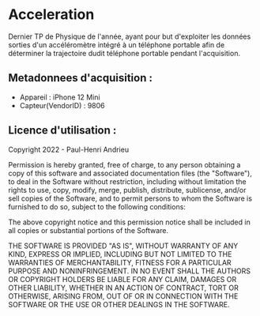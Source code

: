 # Acceleration

Dernier TP de Physique de l'année, ayant pour but d'exploiter les données sorties d'un accéléromètre intégré à un téléphone portable afin de déterminer la trajectoire dudit téléphone portable pendant l'acquisition.

## Metadonnees d'acquisition :
* Appareil : iPhone 12 Mini
* Capteur(VendorID) : 9806

## Licence d'utilisation :
Copyright 2022 - Paul-Henri Andrieu

Permission is hereby granted, free of charge, to any person obtaining a copy of this software and associated documentation files (the "Software"), to deal in the Software without restriction, including without limitation the rights to use, copy, modify, merge, publish, distribute, sublicense, and/or sell copies of the Software, and to permit persons to whom the Software is furnished to do so, subject to the following conditions:

The above copyright notice and this permission notice shall be included in all copies or substantial portions of the Software.

THE SOFTWARE IS PROVIDED "AS IS", WITHOUT WARRANTY OF ANY KIND, EXPRESS OR IMPLIED, INCLUDING BUT NOT LIMITED TO THE WARRANTIES OF MERCHANTABILITY, FITNESS FOR A PARTICULAR PURPOSE AND NONINFRINGEMENT. IN NO EVENT SHALL THE AUTHORS OR COPYRIGHT HOLDERS BE LIABLE FOR ANY CLAIM, DAMAGES OR OTHER LIABILITY, WHETHER IN AN ACTION OF CONTRACT, TORT OR OTHERWISE, ARISING FROM, OUT OF OR IN CONNECTION WITH THE SOFTWARE OR THE USE OR OTHER DEALINGS IN THE SOFTWARE.
